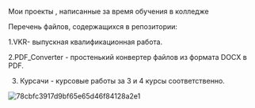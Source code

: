 Мои проекты , написанные за время обучения в колледже

Перечень файлов, содержащихся в репозитории:


1.VKR- выпускная квалификационная работа.

2.PDF_Converter - простенький конвертер файлов из формата DOCX в PDF.

3. Курсачи - курсовые работы за 3 и 4 курсы соответственно.


![78cbfc3917d9bf65e65d46f84128a2e1](https://user-images.githubusercontent.com/74642054/182252450-8b3ca983-5bee-40dd-bd65-1e304eb1113c.jpg)
